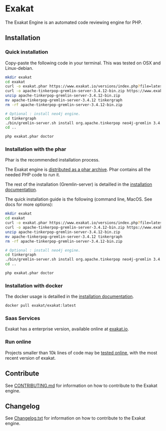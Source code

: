 # Exakat

The Exakat Engine is an automated code reviewing engine for PHP. 

## Installation

### Quick installation

Copy-paste the following code in your terminal. This was tested on OSX and Linux-debian. 

```bash
mkdir exakat
cd exakat
curl -o exakat.phar https://www.exakat.io/versions/index.php?file=latest
curl -o apache-tinkerpop-gremlin-server-3.4.12-bin.zip https://www.exakat.io/versions/apache-tinkerpop-gremlin-server-3.4.12-bin.zip
unzip apache-tinkerpop-gremlin-server-3.4.12-bin.zip
mv apache-tinkerpop-gremlin-server-3.4.12 tinkergraph
rm -rf apache-tinkerpop-gremlin-server-3.4.12-bin.zip

# Optional : install neo4j engine.
cd tinkergraph
./bin/gremlin-server.sh install org.apache.tinkerpop neo4j-gremlin 3.4.12
cd ..

php exakat.phar doctor
```

### Installation with the phar

Phar is the recommended installation process.

The Exakat engine is [distributed as a phar archive](https://www.exakat.io/download-exakat/). Phar contains all the needed PHP code to run it. 

The rest of the installation (Gremlin-server) is detailled in the [installation documentation](https://exakat.readthedocs.io/en/latest/Installation.html).

The quick installation guide is the following (command line, MacOS. See docs for more options): 

```bash
mkdir exakat
cd exakat
curl -o exakat.phar https://www.exakat.io/versions/index.php?file=latest
curl -o apache-tinkerpop-gremlin-server-3.4.12-bin.zip https://www.exakat.io/versions/apache-tinkerpop-gremlin-server-3.4.12-bin.zip
unzip apache-tinkerpop-gremlin-server-3.4.12-bin.zip
mv apache-tinkerpop-gremlin-server-3.4.12 tinkergraph
rm -rf apache-tinkerpop-gremlin-server-3.4.12-bin.zip

# Optional : install neo4j engine.
cd tinkergraph
./bin/gremlin-server.sh install org.apache.tinkerpop neo4j-gremlin 3.4.12
cd ..

php exakat.phar doctor
```

### Installation with docker

The docker usage is detailled in the [installation documentation](https://exakat.readthedocs.io/en/latest/Gettingstarted/Docker.html).

```bash
docker pull exakat/exakat:latest
```

### Saas Services

Exakat has a enterprise version, available online at [exakat.io](http://www.exakat.io/). 


### Run online

Projects smaller than 10k lines of code may be [tested online](http://www.exakat.io/free-trial/), with the most recent version of exakat. 

## Contribute

See [CONTRIBUTING.md](https://github.com/exakat/exakat/blob/master/CONTRIBUTING.md) for information on how to contribute to the Exakat engine.

## Changelog

See [Changelog.txt](https://github.com/exakat/exakat/blob/master/ChangeLog.txt) for information on how to contribute to the Exakat engine.

